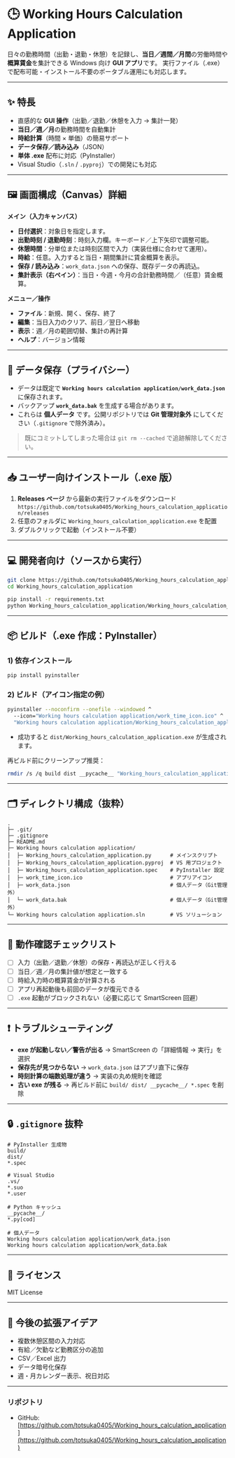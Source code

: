 # 🕒 Working Hours Calculation Application

日々の勤務時間（出勤・退勤・休憩）を記録し、**当日／週間／月間**の労働時間や**概算賃金**を集計できる Windows 向け **GUI アプリ**です。
実行ファイル（.exe）で配布可能・インストール不要のポータブル運用にも対応します。

---

## ✨ 特長

* 直感的な **GUI 操作**（出勤／退勤／休憩を入力 → 集計一発）
* **当日／週／月**の勤務時間を自動集計
* **時給計算**（時間 × 単価）の簡易サポート
* **データ保存／読み込み**（JSON）
* **単体 .exe** 配布に対応（PyInstaller）
* Visual Studio（`.sln` / `.pyproj`）での開発にも対応

---

## 🖼 画面構成（Canvas）詳細

**メイン（入力キャンバス）**

* **日付選択**：対象日を指定します。
* **出勤時刻 / 退勤時刻**：時刻入力欄。キーボード／上下矢印で調整可能。
* **休憩時間**：分単位または時刻区間で入力（実装仕様に合わせて運用）。
* **時給**：任意。入力すると当日・期間集計に賃金概算を表示。
* **保存 / 読み込み**：`work_data.json` への保存、既存データの再読込。
* **集計表示（右ペイン）**：当日・今週・今月の合計勤務時間／（任意）賃金概算。

**メニュー／操作**

* **ファイル**：新規、開く、保存、終了
* **編集**：当日入力のクリア、前日／翌日へ移動
* **表示**：週／月の範囲切替、集計の再計算
* **ヘルプ**：バージョン情報

---

## 💾 データ保存（プライバシー）

* データは既定で **`Working hours calculation application/work_data.json`** に保存されます。
* バックアップ **`work_data.bak`** を生成する場合があります。
* これらは **個人データ** です。公開リポジトリでは **Git 管理対象外** にしてください（`.gitignore` で除外済み）。

> 既にコミットしてしまった場合は `git rm --cached` で追跡解除してください。

---

## 📥 ユーザー向けインストール（.exe 版）

1. **Releases ページ** から最新の実行ファイルをダウンロード
   `https://github.com/totsuka0405/Working_hours_calculation_application/releases`
2. 任意のフォルダに `Working_hours_calculation_application.exe` を配置
3. ダブルクリックで起動（インストール不要）

---

## 💻 開発者向け（ソースから実行）

```bash
git clone https://github.com/totsuka0405/Working_hours_calculation_application.git
cd Working_hours_calculation_application

pip install -r requirements.txt
python Working_hours_calculation_application/Working_hours_calculation_application.py
```

---

## 📦 ビルド（.exe 作成：PyInstaller）

### 1) 依存インストール

```bash
pip install pyinstaller
```

### 2) ビルド（アイコン指定の例）

```bash
pyinstaller --noconfirm --onefile --windowed ^
  --icon="Working hours calculation application/work_time_icon.ico" ^
  "Working hours calculation application/Working_hours_calculation_application.py"
```

* 成功すると `dist/Working_hours_calculation_application.exe` が生成されます。

再ビルド前にクリーンアップ推奨：

```bash
rmdir /s /q build dist __pycache__ "Working_hours_calculation_application.spec"
```

---

## 🗂 ディレクトリ構成（抜粋）

```
.
├─ .git/
├─ .gitignore
├─ README.md
├─ Working hours calculation application/
│  ├─ Working_hours_calculation_application.py      # メインスクリプト
│  ├─ Working_hours_calculation_application.pyproj  # VS 用プロジェクト
│  ├─ Working_hours_calculation_application.spec    # PyInstaller 設定
│  ├─ work_time_icon.ico                            # アプリアイコン
│  ├─ work_data.json                                # 個人データ（Git管理外）
│  └─ work_data.bak                                 # 個人データ（Git管理外）
└─ Working hours calculation application.sln        # VS ソリューション
```

---

## 🧪 動作確認チェックリスト

* [ ] 入力（出勤／退勤／休憩）の保存・再読込が正しく行える
* [ ] 当日／週／月の集計値が想定と一致する
* [ ] 時給入力時の概算賃金が計算される
* [ ] アプリ再起動後も前回のデータが復元できる
* [ ] `.exe` 起動がブロックされない（必要に応じて SmartScreen 回避）

---

## ❗ トラブルシューティング

* **exe が起動しない／警告が出る** → SmartScreen の「詳細情報 → 実行」を選択
* **保存先が見つからない** → `work_data.json` はアプリ直下に保存
* **時刻計算の端数処理が違う** → 実装の丸め規則を確認
* **古い exe が残る** → 再ビルド前に `build/ dist/ __pycache__/ *.spec` を削除

---

## 🔒 `.gitignore` 抜粋

```gitignore
# PyInstaller 生成物
build/
dist/
*.spec

# Visual Studio
.vs/
*.suo
*.user

# Python キャッシュ
__pycache__/
*.py[cod]

# 個人データ
Working hours calculation application/work_data.json
Working hours calculation application/work_data.bak
```

---

## 📝 ライセンス

MIT License

---

## 📌 今後の拡張アイデア

* 複数休憩区間の入力対応
* 有給／欠勤など勤務区分の追加
* CSV／Excel 出力
* データ暗号化保存
* 週・月カレンダー表示、祝日対応

---

### リポジトリ

* GitHub: [https://github.com/totsuka0405/Working_hours_calculation_application](https://github.com/totsuka0405/Working_hours_calculation_application)
